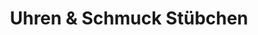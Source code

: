 ---
title: "Uhren & Schmuck Stübchen"
url: /zinnowitz/uhren-und-schmuck-stuebchen/
shop: Schmuck
---